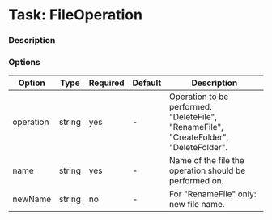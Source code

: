 # Task: FileOperation

### Description

### Options

| Option     | Type   | Required | Default | Description                                                                            |
|------------|--------|----------|---------|----------------------------------------------------------------------------------------|
| operation  | string | yes      | -       | Operation to be performed: "DeleteFile", "RenameFile", "CreateFolder", "DeleteFolder". |
| name       | string | yes      | -       | Name of the file the operation should be performed on.                                 |
| newName    | string | no       | -       | For "RenameFile" only: new file name.                                                  |